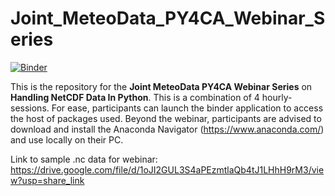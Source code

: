 # Joint_MeteoData_PY4CA_Webinar_Series

[![Binder](https://mybinder.org/badge_logo.svg)](https://mybinder.org/v2/gh/jeffjay88/Joint_MeteoData_PY4CA_Webinar_Series/master?labpath=Day-1.ipynb)


This is the repository for the <b>Joint MeteoData PY4CA Webinar Series</b> on <b>Handling NetCDF Data In Python</b>. This is a combination of 4 hourly-sessions.
For ease, participants can launch the binder application to access the host of packages used. Beyond the webinar, participants are advised to download and install 
the Anaconda Navigator (https://www.anaconda.com/) and use locally on their PC. 


Link to sample .nc data for webinar: https://drive.google.com/file/d/1oJI2GUL3S4aPEzmtlaQb4tJ1LHhH9rM3/view?usp=share_link 
